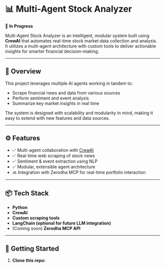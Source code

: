 # 📊 Multi-Agent Stock Analyzer

🚧 **In Progress**

Multi-Agent Stock Analyzer is an intelligent, modular system built using **CrewAI** that automates real-time stock market data collection and analysis. It utilizes a multi-agent architecture with custom tools to deliver actionable insights for smarter financial decision-making.

---

## 🧠 Overview

This project leverages multiple AI agents working in tandem to:

- Scrape financial news and data from various sources
- Perform sentiment and event analysis
- Summarize key market insights in real time

The system is designed with scalability and modularity in mind, making it easy to extend with new features and data sources.

---

## ⚙️ Features

- ✅ Multi-agent collaboration with [CrewAI](https://github.com/joaomdmoura/crewAI)
- ✅ Real-time web scraping of stock news
- ✅ Sentiment & event extraction using NLP
- ✅ Modular, extensible agent architecture
- 🔜 Integration with Zerodha MCP for real-time portfolio interaction

---

## 📦 Tech Stack

- **Python**
- **CrewAI**
- **Custom scraping tools**
- **LangChain (optional for future LLM integration)**
- (Coming soon) **Zerodha MCP API**

---

## 🚀 Getting Started

1. **Clone this repo:**
